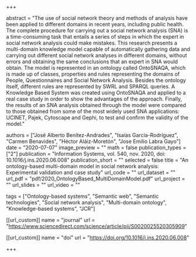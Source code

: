 +++

abstract = "The use of social network theory and methods of analysis have been applied to different domains in recent years, including public health. The complete procedure for carrying out a social network analysis (SNA) is a time-consuming task that entails a series of steps in which the expert in social network analysis could make mistakes. This research presents a multi-domain knowledge model capable of automatically gathering data and carrying out different social network analyses in different domains, without errors and obtaining the same conclusions that an expert in SNA would obtain. The model is represented in an ontology called OntoSNAQA, which is made up of classes, properties and rules representing the domains of People, Questionnaires and Social Network Analysis. Besides the ontology itself, different rules are represented by SWRL and SPARQL queries. A Knowledge Based System was created using OntoSNAQA and applied to a real case study in order to show the advantages of the approach. Finally, the results of an SNA analysis obtained through the model were compared to those obtained from some of the most widely used SNA applications: UCINET, Pajek, Cytoscape and Gephi, to test and confirm the validity of the model."

authors = ["José Alberto Benítez-Andrades", "Isaías García-Rodríguez", "Carmen Benavides", "Héctor Aláiz-Moretón", "Jose Emilio Labra Gayo"]
date = "2020-07-07"
image_preview = ""
math = false
publication_types = ["2"]
publication = "Information Systems, vol. 540, nov. 2020, doi: 10.1016/j.ins.2020.06.008"
publication_short = ""
selected = false
title = "An ontology-based multi-domain model in social network analysis: Experimental validation and case study"
url_code = ""
url_dataset = ""
url_pdf = "pdf/2020_OntologyBased_MultiDomainModel.pdf"
url_project = ""
url_slides = ""
url_video = ""

tags = ["Ontology-based systems", "Semantic web", "Semantic technologies", "Social network analysis", "Multi-domain ontology", "Knowledge-based systems", "JCR"]

[[url_custom]]
name = "journal"
url = "https://www.sciencedirect.com/science/article/pii/S0020025520305909"

[[url_custom]]
name = "doi"
url = "https://doi.org/10.1016/j.ins.2020.06.008"


+++
